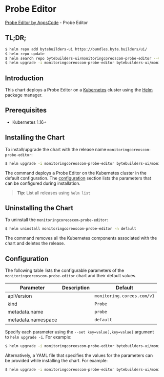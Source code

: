 # Probe Editor

[Probe Editor by AppsCode](https://byte.builders) - Probe Editor

## TL;DR;

```bash
$ helm repo add bytebuilders-ui https://bundles.byte.builders/ui/
$ helm repo update
$ helm search repo bytebuilders-ui/monitoringcoreoscom-probe-editor --version=v0.4.1
$ helm upgrade -i monitoringcoreoscom-probe-editor bytebuilders-ui/monitoringcoreoscom-probe-editor -n default --create-namespace --version=v0.4.1
```

## Introduction

This chart deploys a Probe Editor on a [Kubernetes](http://kubernetes.io) cluster using the [Helm](https://helm.sh) package manager.

## Prerequisites

- Kubernetes 1.16+

## Installing the Chart

To install/upgrade the chart with the release name `monitoringcoreoscom-probe-editor`:

```bash
$ helm upgrade -i monitoringcoreoscom-probe-editor bytebuilders-ui/monitoringcoreoscom-probe-editor -n default --create-namespace --version=v0.4.1
```

The command deploys a Probe Editor on the Kubernetes cluster in the default configuration. The [configuration](#configuration) section lists the parameters that can be configured during installation.

> **Tip**: List all releases using `helm list`

## Uninstalling the Chart

To uninstall the `monitoringcoreoscom-probe-editor`:

```bash
$ helm uninstall monitoringcoreoscom-probe-editor -n default
```

The command removes all the Kubernetes components associated with the chart and deletes the release.

## Configuration

The following table lists the configurable parameters of the `monitoringcoreoscom-probe-editor` chart and their default values.

|     Parameter      | Description |                Default                |
|--------------------|-------------|---------------------------------------|
| apiVersion         |             | <code>monitoring.coreos.com/v1</code> |
| kind               |             | <code>Probe</code>                    |
| metadata.name      |             | <code>probe</code>                    |
| metadata.namespace |             | <code>default</code>                  |


Specify each parameter using the `--set key=value[,key=value]` argument to `helm upgrade -i`. For example:

```bash
$ helm upgrade -i monitoringcoreoscom-probe-editor bytebuilders-ui/monitoringcoreoscom-probe-editor -n default --create-namespace --version=v0.4.1 --set apiVersion=monitoring.coreos.com/v1
```

Alternatively, a YAML file that specifies the values for the parameters can be provided while
installing the chart. For example:

```bash
$ helm upgrade -i monitoringcoreoscom-probe-editor bytebuilders-ui/monitoringcoreoscom-probe-editor -n default --create-namespace --version=v0.4.1 --values values.yaml
```
